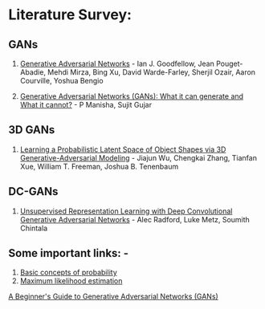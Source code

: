# Literature Survey:

## GANs

1. [Generative Adversarial Networks](https://arxiv.org/abs/1406.2661) - Ian J. Goodfellow, Jean Pouget-Abadie, Mehdi Mirza, Bing Xu, David Warde-Farley, Sherjil Ozair, Aaron Courville, Yoshua Bengio
 
2. [Generative Adversarial Networks (GANs): What it can generate and What it cannot?](https://arxiv.org/abs/1804.00140) - P Manisha, Sujit Gujar

## 3D GANs

1. [Learning a Probabilistic Latent Space of Object Shapes via 3D Generative-Adversarial Modeling](https://arxiv.org/abs/1610.07584) - Jiajun Wu, Chengkai Zhang, Tianfan Xue, William T. Freeman, Joshua B. Tenenbaum

## DC-GANs

1. [Unsupervised Representation Learning with Deep Convolutional Generative Adversarial Networks](https://arxiv.org/abs/1511.06434) - Alec Radford, Luke Metz, Soumith Chintala



## Some important links: -

1. [Basic concepts of probability](https://towardsdatascience.com/probability-concepts-explained-introduction-a7c0316de465)
2. [Maximum likelihood estimation](https://towardsdatascience.com/probability-concepts-explained-maximum-likelihood-estimation-c7b4342fdbb1)



[A Beginner's Guide to Generative Adversarial Networks (GANs)](https://skymind.ai/wiki/generative-adversarial-network-gan)

